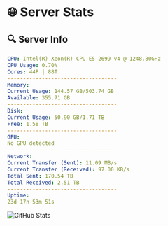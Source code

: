 # 🌐 Server Stats
## 🔍 Server Info
```yaml
CPU: Intel(R) Xeon(R) CPU E5-2699 v4 @ 1248.80GHz
CPU Usage: 0.70%
Cores: 44P | 88T
-----------------------------------
Memory:
Current Usage: 144.57 GB/503.74 GB
Available: 355.71 GB
-----------------------------------
Disk:
Current Usage: 50.90 GB/1.71 TB
Free: 1.58 TB
-----------------------------------
GPU:
No GPU detected
-----------------------------------
Network:
Current Transfer (Sent): 11.09 MB/s
Current Transfer (Received): 97.00 KB/s
Total Sent: 170.54 TB
Total Received: 2.51 TB
-----------------------------------
Uptime:
23d 17h 53m 51s
```
![GitHub Stats](https://img.shields.io/badge/Updated-2025-03-03_16:37:09-blue)